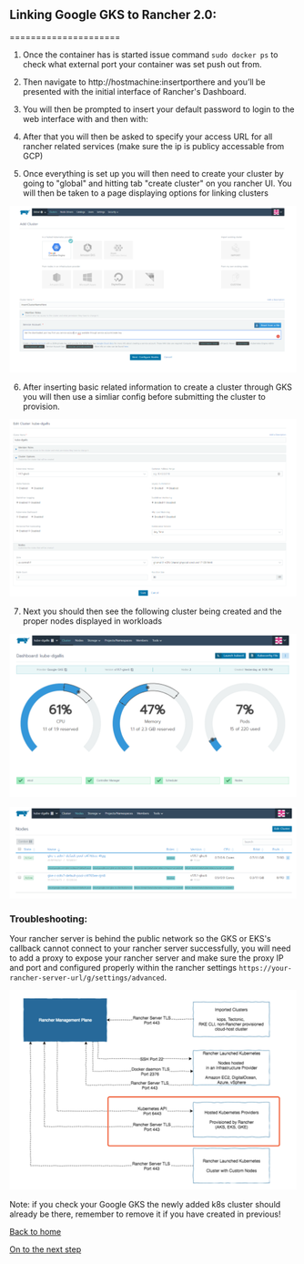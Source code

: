 ## Linking Google GKS to Rancher 2.0:
=====================

1. Once the container has is started issue command `sudo docker ps` to check what external port your container was set push out from.

2. Then navigate to http://hostmachine:insertporthere and you’ll be presented with the initial interface of Rancher's Dashboard.

3. You will then be prompted to insert your default password to login to the web interface with and then with:

4. After that you will then be asked to specify your access URL for all rancher related services (make sure the ip is publicy accessable from GCP)

5. Once everything is set up you will then need to create your cluster by going to "global" and hitting tab "create cluster" on you rancher UI. You will then be taken to a page displaying options for linking clusters

![alt text](../pics/createcluster.PNG)

6. After inserting basic related information to create a cluster through GKS you will then use a simliar config before submitting the cluster to provision.

![alt text](../pics/clusterconfig.PNG)

7. Next you should then see the following cluster being created and the proper nodes displayed in workloads

![alt text](../pics/workingcluster.PNG "Working Cluster")

![alt text](../pics/workingnodes.PNG "Working Nodes")

### Troubleshooting:

Your rancher server is behind the public network so the GKS or EKS's callback cannot connect to your rancher server successfully, you will need to add a proxy to expose your rancher server and make sure the proxy IP and port and configured properly within the rancher settings `https://your-rancher-server-url/g/settings/advanced`.

![alt text](../pics/deployment_ports.png)

Note: if you check your Google GKS the newly added k8s cluster should already be there, remember to remove it if you have created in previous!

[Back to home](../README.md)

[On to the next step](rancher_setup.md)
